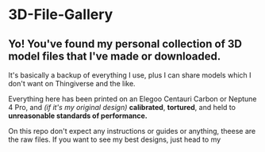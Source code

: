 # 3D-File-Gallery
Yo! You've found my personal collection of 3D model files that I've made or downloaded.
-----------------
It's basically a backup of everything I use, plus I can share models which I don't want on Thingiverse and the like.

Everything here has been printed on an Elegoo Centauri Carbon or Neptune 4 Pro, and *(if it's my original design)* **calibrated**, **tortured**, and held to **unreasonable standards of performance.**

On this repo don't expect any instructions or guides or anything, theese are the raw files. If you want to see my best designs, just head to my 
